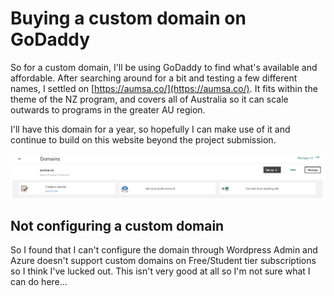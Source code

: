 # Buying a custom domain on GoDaddy

So for a custom domain, I'll be using GoDaddy to find what's available and affordable. After searching around for a bit and testing a few different names, I settled on [https://aumsa.co/](https://aumsa.co/). It fits within the theme of the NZ program, and covers all of Australia so it can scale outwards to programs in the greater AU region.

I'll have this domain for a year, so hopefully I can make use of it and continue to build on this website beyond the project submission.

![GoDaddy purchased domains](../../../.gitbook/assets/image%20%28127%29.png)

## Not configuring a custom domain

So I found that I can't configure the domain through Wordpress Admin and Azure doesn't support custom domains on Free/Student tier subscriptions so I think I've lucked out. This isn't very good at all so I'm not sure what I can do here...

